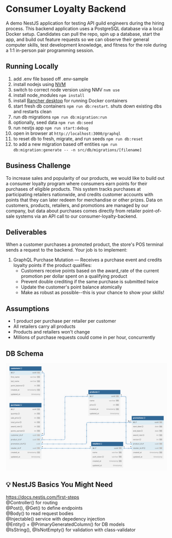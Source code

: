 # Consumer Loyalty Backend

A demo NestJS application for testing API guild engineers during the hiring process. This backend application uses a PostgreSQL database via a local Docker setup. Candidates can pull the repo, spin up a database, start the app, and build out feature requests so we can observe their general computer skills, test development knowledge, and fitness for the role during a 1:1 in-person pair programming session.

## Running Locally

1. add .env file based off .env-sample
1. install nodejs using [NVM](https://formulae.brew.sh/formula/nvm)
1. switch to correct node version using NMV `nvm use`
1. install node_modules `npm install`
1. install [Rancher desktop](https://formulae.brew.sh/cask/rancher) for running Docker containers
1. start fresh db containers `npm run db:restart`. shuts down existing dbs and restarts clean
1. run db migrations `npm run db:migration:run`
1. optionally, seed data `npm run db:seed`
1. run nestjs app `npm run start:debug`
1. open in browser at `http://localhost:3000/graphql`
1. to reset db to fresh, migrate, and run seeds `npm run db:reset`
1. to add a new migration based off entities `npm run db:migration:generate -- -n src/db/migrations/[filename]`

## Business Challenge

To increase sales and popularity of our products, we would like to build out a consumer loyalty program where consumers earn points for their purchases of eligible products. This system tracks purchases at participating retailers nationwide, and credits customer accounts with points that they can later redeem for merchandise or other prizes. Data on customers, products, retailers, and promotions are managed by our company, but data about purchases comes directly from retailer point-of-sale systems via an API call to our consumer-loyalty-backend.

## Deliverables

When a customer purchases a promoted product, the store's POS terminal sends a request to the backend. Your job is to implement:

1. GraphQL Purchase Mutation — Receives a purchase event and credits loyalty points if the product qualifies:
   - Customers receive points based on the award_rate of the current promotion per dollar spent on a qualifying product
   - Prevent double crediting if the same purchase is submitted twice
   - Update the customer's point balance atomically
   - Make as robust as possible--this is your chance to show your skills!

## Assumptions

- 1 product per purchase per retailer per customer
- All retailers carry all products
- Products and retailers won't change
- Millions of purchase requests could come in per hour, concurrently

## DB Schema

<img src="src/db/dbdiagram.png" />

## 💡 NestJS Basics You Might Need

https://docs.nestjs.com/first-steps
<br/>@Controller() for routing
<br/>@Post(), @Get() to define endpoints
<br/>@Body() to read request bodies
<br/>@Injectable() service with depedency injection
<br/>@Entity() + @PrimaryGeneratedColumn() for DB models
<br/>@IsString(), @IsNotEmpty() for validation with class-validator